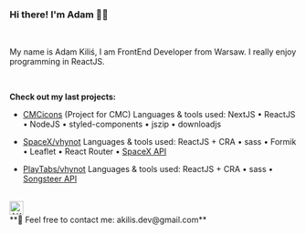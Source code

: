 ### Hi there! I'm Adam 👋👋

<br/>

My name is Adam Kiliś, I am FrontEnd Developer from Warsaw.
I really enjoy programming in ReactJS.

<br/>

**Check out my last projects:**

- [CMCicons](https://cmcicons.netlify.app/) (Project for CMC) Languages & tools used: NextJS • ReactJS • NodeJS • styled-components • jszip • downloadjs

- [SpaceX/vhynot](https://vhynot.netlify.app/) Languages & tools used: ReactJS + CRA • sass • Formik • Leaflet • React Router • [SpaceX API](https://github.com/r-spacex/SpaceX-API)

- [PlayTabs/vhynot](https://playtabs.netlify.app/) Languages & tools used: ReactJS + CRA • sass • [Songsteer API](https://www.songsterr.com/a/wa/api)

<br/>

<a href="www.linkedin.com/in/adam-kilis">
  <img alt="AKilisLinkedIn" width="24px" src="https://cdn.jsdelivr.net/npm/simple-icons@v3/icons/linkedin.svg" />
</a>

<br/>
**📨 Feel free to contact me: akilis.dev@gmail.com**
